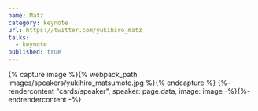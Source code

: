 ```yaml
---
name: Matz
category: keynote
url: https://twitter.com/yukihiro_matz
talks:
  - keynote
published: true
---
```


{% capture image %}{% webpack_path images/speakers/yukihiro_matsumoto.jpg %}{% endcapture %}
{%- rendercontent "cards/speaker", speaker: page.data, image: image -%}{%- endrendercontent -%}
